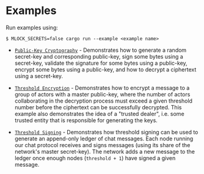 # Examples

Run examples using:

```
$ MLOCK_SECRETS=false cargo run --example <example name>
```

- [`Public-Key Cryptography`](basic_pkc.rs) - Demonstrates how to generate a
random secret-key and corresponding public-key, sign some bytes using a
secret-key, validate the signature for some bytes using a public-key, encrypt
some bytes using a public-key, and how to decrypt a ciphertext using a
secret-key.

- [`Threshold Encryption`](threshold_enc.rs) - Demonstrates how to encrypt a
message to a group of actors with a master public-key, where the number of
actors collaborating in the decryption process must exceed a given threshold
number before the ciphertext can be successfully decrypted. This example also
demonstrates the idea of a "trusted dealer", i.e. some trusted entity that is
responsible for generating the keys.

- [`Threshold Signing`](threshold_sig.rs) - Demonstrates how threshold signing
can be used to generate an append-only ledger of chat messages. Each node
running our chat protocol receives and signs messages (using its share of the
network's master secret-key). The network adds a new message to the ledger once
enough nodes (`threshold + 1`) have signed a given message.

